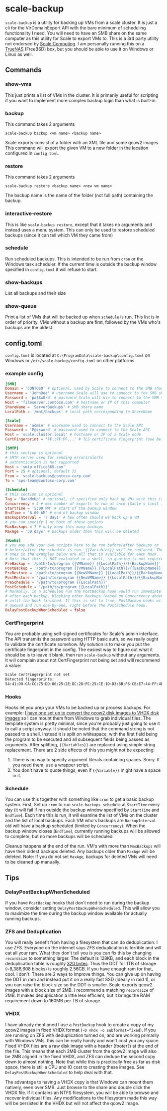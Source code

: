 # scale-backup
`scale-backup` is a utility for backing up VMs from a scale cluster. It is just a cli for the VirDomainExport API with the bare minimum of scheduling functionality I need. You will need to have an SMB share on the same computer as this utility for Scale to export VMs to. This is a 3rd party utility not endorsed by [Scale Computing](scalecomputing.com). I am personally running this on a [TrueNAS](https://www.truenas.com/) (FreeBSD) box, but you should be able to use it on Windows or Linux as well.

## Commands
### show-vms
This just prints a list of VMs in the cluster. It is primarily useful for scripting if you want to implement more complex backup logic than what is built-in.

### backup
This command takes 2 arguments
```
scale-backup backup <vm name> <backup name>
```

Scale exports consist of a folder with an XML file and some qcow2 images. This command will export the given VM to a new folder in the location configured in `config.toml`.

### restore
This command takes 2 arguments
```
scale-backup restore <backup name> <new vm name>
```

The backup name is the name of the folder (not full path) containing the backup.

### interactive-restore
This is like `scale-backup restore`, except that it takes no arguments and instead uses a menu system. This can only be used to restore scheduled backups (since it can tell which VM they came from)

### schedule
Run scheduled backups. This is intended to be run from `cron` or the Windows task scheduler. If the current time is outside the backup window specified in `config.toml` it will refuse to start.

### show-backups
List all backups and their size

### show-queue
Print a list of VMs that will be backed up when `schedule` is run. This list is in order of priority. VMs without a backup are first, followed by the VMs who's backups are the oldest.

## config.toml
`config.toml` is located at `C:\ProgramData\scale-backup\config.toml` on Windows or `/etc/scale-backup/config.toml` on other platforms.

### example config
```toml
[SMB]
Domain = 'CONTOSO' # optional, used by Scale to connect to the SMB share
Username = 'JohnDoe' # username Scale will use to connect to the SMB share
Password = 'pa$$w0rd' # password Scale will use to connect to the SMB share
Host = 'fileserver.contoso.com' # hostname or IP of this computer
ShareName = 'ServerBackups' # SMB share name
LocalPath = '/mnt/backups' # local path corresponding to ShareName

[Scale]
Username = 'admin' # username used to connect to the Scale API
Password = 'P@ssword' # password used to connect to the Scale API
Host = 'scale.cluster.local' # hostname or IP of a Scale node
CertFingerprint = 'FF::FF:FF...' # TLS certificate fingerprint (see below)

[SMTP]
# this section is optional
# SMTP server used for sending errors/alerts
# authentication is not supported
Host = 'smtp.office365.com'
Port = 25 # optional, default 25
From = 'scale-backups@contoso-corp.com'
To = 'ops-team@contoso-corp.com'

[Schedule]
# this section is optional
Tag = 'BackMeUp' # optional, if specified only back up VMs with this tag
Concurrency = 3 # max number of exports to run at once (Sacle's limit is 3)
StartTime = '5:00 PM' # start of the backup window
EndTime = '6:00 AM' # end of backup window
BackupInterval = '7 days' # how often should we back up a VM
# you can specify 1 or both of these options
MaxBackups = 7 # only keep this many backups
MaxAge = '30 days' # backups older than this will be deleted

[Hooks]
# you may add your own scripts here to be run before/after backups or
# before/after the schedule is run. {{Variables}} will be replaced. The
# ones in the examples below are all that is available for each hook.
# Note that this is NOT evaluated in a shell, so quoting is not required.
PreBackup = '/path/to/program {{VMName}} {{LocalPath}}/{{BackupName}}'
PostBackup = '/path/to/program {{VMName}} {{LocalPath}}/{{BackupName}}'
PreRestore = '/path/to/program {{NewVMName}} {{LocalPath}}/{{BackupName}}'
PostRestore = '/path/to/program {{NewVMName}} {{LocalPath}}/{{BackupName}}'
PreSchedule = '/path/to/program {{LocalPath}}'
PostSchedule = '/path/to/program {{LocalPath}}'
# Normally, in a scheduled run the PostBackup hook would run immediately
# after each backup, blocking other backups (based on Concurrency above)
# until the hook finished. If this is set to true, PostBackup hooks will be
# queued and run one-by-one, right before the PostSchedule hook.
DelayPostBackupWhenScheduled = false
```

### CertFingerprint
You are probably using self-signed certificates for Scale's admin interface. The API transmits the password using HTTP basic auth, so we really ought to validate the certificate somehow. My solution is to make you put the certificate fingerprint in the config. The easiest way to figure out what it should be is to leave it blank, then run `scale-backup` without any arguments. It will complain about not CertFingerprint not being set and will recommend a value:
```txt
Scale CertFingerprint not set
Detected fingerprints:
54:41:D0:CA:CC:75:DD:86:25:2E:DC:28:FC:25:CE:1D:D3:8B:F6:CB:E7:44:FF:4E:AA:A6:EC:65:D5:79:79:66 (Subject: localhost.localdomain)
```

### Hooks
Hooks let you prep your VMs to be backed up or process backups. For example: [I have one set up to convert the qcow2 disk images to VHDX disk images](hooks/convert-to-vhdx) so I can mount them from Windows to grab individual files. The template system is pretty minimal, since you're probably just going to use it to call a script anyway. It should be noted that the command string is not passed to a shell. Instead it is split on whitespace, with the first field being the program to be executed and all subsequent fields being passed as arguments. After splitting, `{{Variables}}` are replaced using simple string replacement. There are 2 side effects of this you might not be expecting:

1. There is no way to specify argument literals containing spaces. Sorry. If you need them, use a wrapper script.
2. You don't have to quote things, even if `{{Variable}}` might have a space in it.

### Schedule
You can use this together with something like `cron` to get a basic backup system. First, Set up `cron` to run `scale-backups schedule` at `StartTime` every day (it will fail if ran outside the backup window specified by `StartTime` and `EndTime`). Each time this is run, it will examine the list of VMs on the cluster and the list of local backups. Each VM who's backups are `BackupInterval` old will have a backup scheduled (limited by `Concurrency`). When the backup window closes (`EndTime`), currently running backups will be allowed to complete, but no more backups will be scheduled.

Cleanup happens at the end of the run. VM's with more than `MaxBackups` will have their oldest backups deleted. Any backups older than `MaxAge` will be deleted. Note: If you do not set `MaxAge`, backups for deleted VMs will need to be cleaned up manually.


## Tips
### DelayPostBackupWhenScheduled
If you have `PostBackup` hooks that don't need to run during the backup window, consider setting `DelayPostBackupWhenScheduled`. This will allow you to maximize the time during the backup window available for actually running backups.

### ZFS and Deduplication
You will really benefit from having a filesystem that can do deduplication. I use ZFS. Everyone on the internet says ZFS deduplication is terrible and will eat all your ram. What they don't tell you is you can fix this by changing `recordsize` to something larger. The default is 128KB, and each block in the deduplication table is roughly [320 bytes](https://www.oracle.com/technical-resources/articles/it-infrastructure/admin-o11-113-size-zfs-dedup.html). Thus the DDT for 1TB of storage (~8,388,608 blocks) is roughly 2.56GB. If you have enough ram for that, cool. I don't. There are 2 ways to improve things. You can give up on having the DDT in ram and instead put it on a really fast SSD (ideally in raid 1), or you can raise the block size so the DDT is smaller. Scale exports qcow2 images with a block size of 2MB. I recommend a matching `recordsize` of 2MB. It makes deduplication a little less efficient, but it brings the RAM requirement down to 160MB per TB of storage.

### VHDX
I have already mentioned I use a `PostBackup` hook to create a copy of my qcow2 images in fixed VHDX format (`-O vhdx -o subformat=fixed`). If you are running on ZFS with deduplication turned on, and are working primarily with Windows VMs, this can be really handy and won't cost you any space. Fixed VHDX files are a raw disk image with a header (footer?) at the end of the file. This means that each 2MB cluster from the qcow2 image will also be 2MB aligned in the fixed VHDX, and ZFS can dedupe the second copy down to almost nothing. Note that while this is practically free as far as disk space, there is still a CPU and IO cost to creating these images. See `DelayPostBackupWhenScheduled` to help deal with that.

The advantage to having a VHDX copy is that Windows can mount them natively, even over SMB. Just browse to the share and double click the VHDX file. If it contains an NTFS filesystem, you will be able to browse and recover individual files. Any modifications to the filesystem made this way will be persisted in the VHDX but will not affect the qcow2 image.

